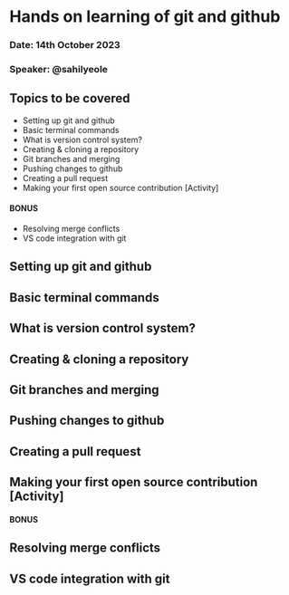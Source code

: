 # Hands on learning of git and github
### Date: 14th October 2023
### Speaker: @sahilyeole
## Topics to be covered
- Setting up git and github
- Basic terminal commands
- What is version control system?
- Creating & cloning a repository
- Git branches and merging
- Pushing changes to github 
- Creating a pull request
- Making your first open source contribution [Activity]

#### BONUS
- Resolving merge conflicts
- VS code integration with git

## Setting up git and github
## Basic terminal commands
## What is version control system?
## Creating & cloning a repository
## Git branches and merging
## Pushing changes to github 
## Creating a pull request
## Making your first open source contribution [Activity]

#### BONUS
## Resolving merge conflicts
## VS code integration with git

